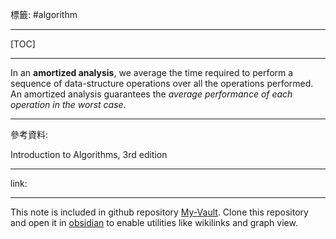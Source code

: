 標籤: #algorithm 

---

[TOC]

---

In an **amortized analysis**, we average the time required to perform a sequence of data-structure operations over all the operations performed. An amortized analysis guarantees the *average performance of each operation in the worst case*.

---

參考資料:

Introduction to Algorithms, 3rd edition

---

link:


---

This note is included in github repository [My-Vault](https://github.com/LittleD3092/My-Vault.git). Clone this repository and open it in [obsidian](https://obsidian.md/) to enable utilities like wikilinks and graph view.